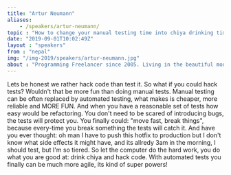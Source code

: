 ```yaml
---
title: "Artur Neumann"
aliases:
    - /speakers/artur-neumann/
topic : "How to change your manual testing time into chiya drinking time"
date: "2019-09-01T10:02:49Z"
layout : "speakers"
from : "nepal"
img: "/img-2019/speakers/artur-neumann.jpg"
about : "Programming Freelancer since 2005. Living in the beautiful mountains of Nepal. Founder of JankariTech Pvtl Ltd. Cycling and motorbiking around Nepal when away from the computer."
---
```

Lets be honest we rather hack code than test it. So what if you could hack tests? Wouldn't that be more fun than doing manual tests.
Manual testing can be often replaced by automated testing, what makes is cheaper, more reliable and MORE FUN. 
And when you have a reasonable set of tests how easy would be refactoring. You don't need to be scared of introducing bugs, the tests will protect you.
You finally could: "move fast, break things", because every-time you break something the tests will catch it.
And have you ever thought: oh man I have to push this hotfix to production but I don't know what side effects it might have, and its allredy 3am in the morning, I should test, but I'm so tiered.
So let the computer do the hard work, you do what you are good at: drink chiya and hack code.
With automated tests you finally can be much more agile, its kind of super powers!